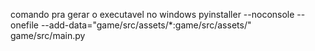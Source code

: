 comando pra gerar o executavel no windows
pyinstaller --noconsole --onefile --add-data="game/src/assets/*:game/src/assets/" game/src/main.py
